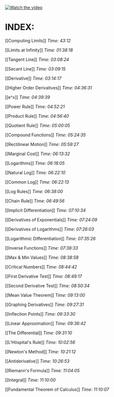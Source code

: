 
[![Watch the video](https://img.youtube.com/vi/HfACrKJ_Y2w/0.jpg)](https://www.youtube.com/watch?v=HfACrKJ_Y2w)
# INDEX:
[[Computing Limits]]
*Time: 43:12*

[[Limits at Infinity]]
*Time: 01:38:18*

[[Tangent Line]]
*Time: 03:08:24*

[[Secant Line]]
*Time: 03:09:15*

[[Derivative]]
*Time: 03:14:17*

[[Higher Order Derivatives]]
*Time: 04:36:31*

[[e^x]]
*Time: 04:39:39*

[[Power Rule]]
*Time: 04:52:21*

[[Product Rule]]
*Time: 04:56:40*

[[Quotient Rule]]
*Time: 05:00:05*

[[Compound Functions]]
*Time: 05:24:35*

[[Rectilinear Motion]]
*Time: 05:59:27*

[[Marginal Cost]]
*Time: 06:13:32*

[[Logarithms]]
*Time: 06:18:05*

[[Natural Log]]
*Time: 06:22:10*

[[Common Log]]
*Time: 06:22:13*

[[Log Rules]]
*Time: 06:38:00*

[[Chain Rule]]
*Time: 06:49:56*

[[Implicit Differentiation]]
*Time: 07:10:34*

[[Derivatives of Exponentials]]
*Time: 07:24:09*

[[Derivatives of Logarithms]]
*Time: 07:26:03*

[[Logarithmic Differentiation]]
*Time: 07:35:26*

[[Inverse Functions]]
*Time: 07:38:33*

[[Max & Min Values]]
*Time: 08:38:58*

[[Critical Numbers]]
*Time: 08:44:42*

[[First Derivative Test]]
*Time: 08:49:17*

[[Second Derivative Test]]
*Time: 08:50:34*

[[Mean Value Theorem]]
*Time: 09:13:00*

[[Graphing Derivatives]]
*Time: 09:27:31*

[[Inflection Points]]
*Time: 09:33:30*

[[Linear Approximation]]
*Time: 09:36:42*

[[The Differential]]
*Time: 09:31:10*

[[L'Hôspital's Rule]]
*Time: 10:02:56*

[[Newton's Method]]
*Time: 10:21:12*

[[Antiderivative]]
*Time: 10:26:53*

[[Riemann's Formula]]
*Time: 11:04:05*

[[Integral]]
*Time: 11:10:00*

[[Fundamental Theorem of Calculus]]
*Time: 11:10:07*





